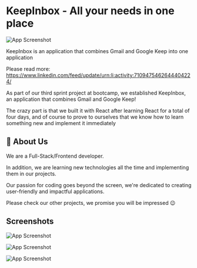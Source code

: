 
# KeepInbox - All your needs in one place
![App Screenshot](https://res.cloudinary.com/de2rdmsca/image/upload/v1703930568/1695031036424_h4qfkp.gif)

KeepInbox is an application that combines Gmail and Google Keep into one application

Please read more: https://www.linkedin.com/feed/update/urn:li:activity:7109475462644404224/

As part of our third sprint project at bootcamp, we established KeepInbox, an application that combines Gmail and Google Keep! 

The crazy part is that we built it with React after learning React for a total of four days, and of course to prove to ourselves that we know how to learn something new and implement it immediately




## 🚀 About Us
We are a Full-Stack/Frontend developer.

In addition, we are learning new technologies all the time and implementing them in our projects.

Our passion for coding goes beyond the screen, we're dedicated to creating user-friendly and impactful applications.

Please check our other projects, we promise you will be impressed 😉


## Screenshots

![App Screenshot](https://res.cloudinary.com/de2rdmsca/image/upload/v1703931466/KeepInboxx-gif_-_Made_with_Clipchamp_ydvbrl.gif)

![App Screenshot](https://res.cloudinary.com/de2rdmsca/image/upload/v1703931509/Screenshot_2023-12-30_120603_nk1ccp.png)

![App Screenshot](https://res.cloudinary.com/de2rdmsca/image/upload/v1703931510/Screenshot_2023-12-30_120642_lttlgi.png)

